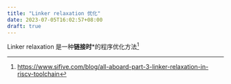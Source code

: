 ```yaml
---
title: "Linker relaxation 优化"
date: 2023-07-05T16:02:57+08:00
draft: true
---
```


Linker relaxation 是一种**链接时***的程序优化方法[^1]

<!--more-->



[^1]: https://www.sifive.com/blog/all-aboard-part-3-linker-relaxation-in-riscv-toolchain
